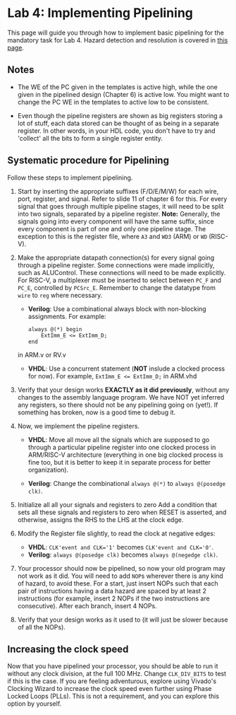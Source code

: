 # Lab 4: Implementing Pipelining

This page will guide you through how to implement basic pipelining for the mandatory task for Lab 4. Hazard detection and resolution is covered in [this page](hazards.md).

## Notes

*   The WE of the PC given in the templates is active high, while the one given in the pipelined design (Chapter 6) is active low. You might want to change the PC WE in the templates to active low to be consistent.

*   Even though the pipeline registers are shown as big registers storing a lot of stuff, each data stored can be thought of as being in a separate register. In other words, in your HDL code, you don't have to try and 'collect' all the bits to form a single register entity. 

## Systematic procedure for Pipelining

Follow these steps to implement pipelining. 

1. Start by inserting the appropriate suffixes (F/D/E/M/W) for each wire, port, register, and signal. Refer to slide 11 of chapter 6 for this. For every signal that goes through multiple pipeline stages, it will need to be split into two signals, separated by a pipeline register. **Note:** Generally, the signals going into every component will have the same suffix, since every component is part of one and only one pipeline stage. The exception to this is the register file, where `A3` and `WD3` (ARM) or `WD` (RISC-V). 

2. Make the appropriate datapath connection(s) for every signal going through a pipeline register. Some connections were made implicitly, such as ALUControl. These connections will need to be made explicitly. For RISC-V, a multiplexer must be inserted to select between `PC_F` and `PC_E`, controlled by `PCSrc_E`. Remember to change the datatype from `wire` to `reg` where necessary. 
	* **Verilog**: Use a combinational always block with non-blocking assignments. For example:
		```
		always @(*) begin
			ExtImm_E <= ExtImm_D;
		end
		```
	in ARM.v or RV.v
	* **VHDL**: Use a concurrent statement (**NOT** inslude a clocked process for now). For example, `ExtImm_E <= ExtImm_D;` in ARM.vhd

3. Verify that your design works **EXACTLY as it did previously**, without any changes to the assembly language program. We have NOT yet inferred any registers, so there should not be any pipelining going on (yet!). If something has broken, now is a good time to debug it. 

4. Now, we implement the pipeline registers. 

	* **VHDL**: Move all move all the signals which are supposed to go through a particular pipeline register into one clocked process in ARM/RISC-V architecture (everything in one big clocked process is fine too, but it is better to keep it in separate process for better organization).

	* **Verilog**: Change the combinational `always @(*)` to `always @(posedge clk)`.

5. Initialize all all your signals and registers to zero Add a condition that sets all these signals and registers to zero when RESET is asserted, and otherwise, assigns the RHS to the LHS at the clock edge. 

6. Modify the Register file slightly, to read the clock at negative edges:

	* **VHDL**: `CLK'event and CLK='1'` becomes `CLK'event and CLK='0'`. 
	* **Verilog**: `always @(posedge clk)` becomes `always @(negedge clk)`. 

7. Your processor should now be pipelined, so now your old program may not work as it did. You will need to add `NOP`s wherever there is any kind of hazard, to avoid these. For a start, just insert NOPs such that each pair of instructions having a data hazard are spaced by at least 2 instructions (for example, insert 2 NOPs if the two instructions are consecutive). After each branch, insert 4 NOPs.

8. Verify that your design works as it used to (it will just be slower because of all the NOPs).


## Increasing the clock speed 

Now that you have pipelined your processor, you should be able to run it without any clock division, at the full 100 MHz. Change `CLK_DIV_BITS` to test if this is the case. If you are feeling adventurous, explore using Vivado's Clocking Wizard to increase the clock speed even further using Phase Locked Loops (PLLs). This is not a requirement, and you can explore this option by yourself. 
